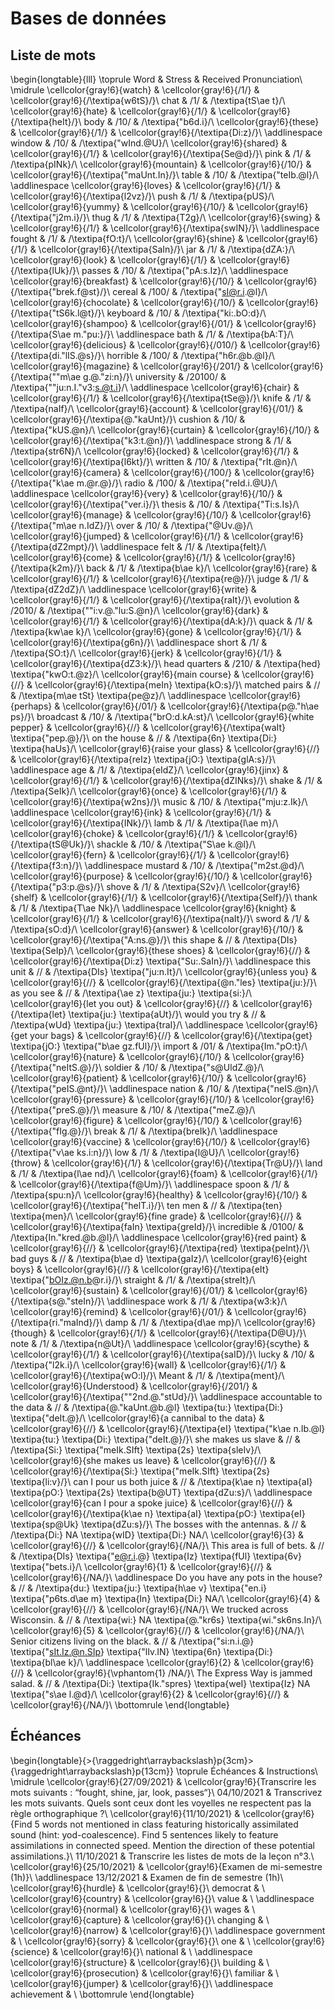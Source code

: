 
 
# Bases de données



##  Liste de mots 


\begin{longtable}{lll}
\toprule
Word & Stress & Received Pronunciation\\
\midrule
\cellcolor{gray!6}{watch} & \cellcolor{gray!6}{/1/} & \cellcolor{gray!6}{/\textipa{w6tS}/}\\
chat & /1/ & /\textipa{tS\ae t}/\\
\cellcolor{gray!6}{hate} & \cellcolor{gray!6}{/1/} & \cellcolor{gray!6}{/\textipa{heIt}/}\\
body & /10/ & /\textipa{"b6d.i}/\\
\cellcolor{gray!6}{these} & \cellcolor{gray!6}{/1/} & \cellcolor{gray!6}{/\textipa{Di:z}/}\\
\addlinespace
window & /10/ & /\textipa{"wInd.@U}/\\
\cellcolor{gray!6}{shared} & \cellcolor{gray!6}{/1/} & \cellcolor{gray!6}{/\textipa{Se@d}/}\\
pink & /1/ & /\textipa{pINk}/\\
\cellcolor{gray!6}{mountain} & \cellcolor{gray!6}{/10/} & \cellcolor{gray!6}{/\textipa{"maUnt.In}/}\\
table & /10/ & /\textipa{"teIb.@l}/\\
\addlinespace
\cellcolor{gray!6}{loves} & \cellcolor{gray!6}{/1/} & \cellcolor{gray!6}{/\textipa{l2vz}/}\\
push & /1/ & /\textipa{pUS}/\\
\cellcolor{gray!6}{yummy} & \cellcolor{gray!6}{/10/} & \cellcolor{gray!6}{/\textipa{"j2m.i}/}\\
thug & /1/ & /\textipa{T2g}/\\
\cellcolor{gray!6}{swing} & \cellcolor{gray!6}{/1/} & \cellcolor{gray!6}{/\textipa{swIN}/}\\
\addlinespace
fought & /1/ & /\textipa{fO:t}/\\
\cellcolor{gray!6}{shine} & \cellcolor{gray!6}{/1/} & \cellcolor{gray!6}{/\textipa{SaIn}/}\\
jar & /1/ & /\textipa{dZA:}/\\
\cellcolor{gray!6}{look} & \cellcolor{gray!6}{/1/} & \cellcolor{gray!6}{/\textipa{lUk}/}\\
passes & /10/ & /\textipa{"pA:s.Iz}/\\
\addlinespace
\cellcolor{gray!6}{breakfast} & \cellcolor{gray!6}{/10/} & \cellcolor{gray!6}{/\textipa{"brek.f@st}/}\\
cereal & /100/ & /\textipa{"sI@r.i.@l}/\\
\cellcolor{gray!6}{chocolate} & \cellcolor{gray!6}{/10/} & \cellcolor{gray!6}{/\textipa{"tS6k.l@t}/}\\
keyboard & /10/ & /\textipa{"ki:.bO:d}/\\
\cellcolor{gray!6}{shampoo} & \cellcolor{gray!6}{/01/} & \cellcolor{gray!6}{/\textipa{S\ae m."pu:}/}\\
\addlinespace
bath & /1/ & /\textipa{bA:T}/\\
\cellcolor{gray!6}{delicious} & \cellcolor{gray!6}{/010/} & \cellcolor{gray!6}{/\textipa{di."lIS.@s}/}\\
horrible & /100/ & /\textipa{"h6r.@b.@l}/\\
\cellcolor{gray!6}{magazine} & \cellcolor{gray!6}{/201/} & \cellcolor{gray!6}{/\textipa{""m\ae g.@."zi:n}/}\\
university & /20100/ & /\textipa{""ju:n.I."v3:s.@t.i}/\\
\addlinespace
\cellcolor{gray!6}{chair} & \cellcolor{gray!6}{/1/} & \cellcolor{gray!6}{/\textipa{tSe@}/}\\
knife & /1/ & /\textipa{naIf}/\\
\cellcolor{gray!6}{account} & \cellcolor{gray!6}{/01/} & \cellcolor{gray!6}{/\textipa{@."kaUnt}/}\\
cushion & /10/ & /\textipa{"kUS.@n}/\\
\cellcolor{gray!6}{curtain} & \cellcolor{gray!6}{/10/} & \cellcolor{gray!6}{/\textipa{"k3:t.@n}/}\\
\addlinespace
strong & /1/ & /\textipa{str6N}/\\
\cellcolor{gray!6}{locked} & \cellcolor{gray!6}{/1/} & \cellcolor{gray!6}{/\textipa{l6kt}/}\\
written & /10/ & /\textipa{"rIt.@n}/\\
\cellcolor{gray!6}{camera} & \cellcolor{gray!6}{/100/} & \cellcolor{gray!6}{/\textipa{"k\ae m.@r.@}/}\\
radio & /100/ & /\textipa{"reId.i.@U}/\\
\addlinespace
\cellcolor{gray!6}{very} & \cellcolor{gray!6}{/10/} & \cellcolor{gray!6}{/\textipa{"ver.i}/}\\
thesis & /10/ & /\textipa{"Ti:s.Is}/\\
\cellcolor{gray!6}{manage} & \cellcolor{gray!6}{/10/} & \cellcolor{gray!6}{/\textipa{"m\ae n.IdZ}/}\\
over & /10/ & /\textipa{"@Uv.@}/\\
\cellcolor{gray!6}{jumped} & \cellcolor{gray!6}{/1/} & \cellcolor{gray!6}{/\textipa{dZ2mpt}/}\\
\addlinespace
felt & /1/ & /\textipa{felt}/\\
\cellcolor{gray!6}{come} & \cellcolor{gray!6}{/1/} & \cellcolor{gray!6}{/\textipa{k2m}/}\\
back & /1/ & /\textipa{b\ae k}/\\
\cellcolor{gray!6}{rare} & \cellcolor{gray!6}{/1/} & \cellcolor{gray!6}{/\textipa{re@}/}\\
judge & /1/ & /\textipa{dZ2dZ}/\\
\addlinespace
\cellcolor{gray!6}{write} & \cellcolor{gray!6}{/1/} & \cellcolor{gray!6}{/\textipa{raIt}/}\\
evolution & /2010/ & /\textipa{""i:v.@."lu:S.@n}/\\
\cellcolor{gray!6}{dark} & \cellcolor{gray!6}{/1/} & \cellcolor{gray!6}{/\textipa{dA:k}/}\\
quack & /1/ & /\textipa{kw\ae k}/\\
\cellcolor{gray!6}{gone} & \cellcolor{gray!6}{/1/} & \cellcolor{gray!6}{/\textipa{g6n}/}\\
\addlinespace
short & /1/ & /\textipa{SO:t}/\\
\cellcolor{gray!6}{jerk} & \cellcolor{gray!6}{/1/} & \cellcolor{gray!6}{/\textipa{dZ3:k}/}\\
head quarters & /210/ & /\textipa{hed} \textipa{"kwO:t.@z}/\\
\cellcolor{gray!6}{main course} & \cellcolor{gray!6}{//} & \cellcolor{gray!6}{/\textipa{meIn} \textipa{kO:s}/}\\
matched pairs & // & /\textipa{m\ae tSt} \textipa{pe@z}/\\
\addlinespace
\cellcolor{gray!6}{perhaps} & \cellcolor{gray!6}{/01/} & \cellcolor{gray!6}{/\textipa{p@."h\ae ps}/}\\
broadcast & /10/ & /\textipa{"brO:d.kA:st}/\\
\cellcolor{gray!6}{white pepper} & \cellcolor{gray!6}{//} & \cellcolor{gray!6}{/\textipa{waIt} \textipa{"pep.@}/}\\
on the house & // & /\textipa{6n} \textipa{Di:} \textipa{haUs}/\\
\cellcolor{gray!6}{raise your glass} & \cellcolor{gray!6}{//} & \cellcolor{gray!6}{/\textipa{reIz} \textipa{jO:} \textipa{glA:s}/}\\
\addlinespace
age & /1/ & /\textipa{eIdZ}/\\
\cellcolor{gray!6}{jinx} & \cellcolor{gray!6}{/1/} & \cellcolor{gray!6}{/\textipa{dZINks}/}\\
shake & /1/ & /\textipa{SeIk}/\\
\cellcolor{gray!6}{once} & \cellcolor{gray!6}{/1/} & \cellcolor{gray!6}{/\textipa{w2ns}/}\\
music & /10/ & /\textipa{"mju:z.Ik}/\\
\addlinespace
\cellcolor{gray!6}{ink} & \cellcolor{gray!6}{/1/} & \cellcolor{gray!6}{/\textipa{INk}/}\\
lamb & /1/ & /\textipa{l\ae m}/\\
\cellcolor{gray!6}{choke} & \cellcolor{gray!6}{/1/} & \cellcolor{gray!6}{/\textipa{tS@Uk}/}\\
shackle & /10/ & /\textipa{"S\ae k.@l}/\\
\cellcolor{gray!6}{fern} & \cellcolor{gray!6}{/1/} & \cellcolor{gray!6}{/\textipa{f3:n}/}\\
\addlinespace
mustard & /10/ & /\textipa{"m2st.@d}/\\
\cellcolor{gray!6}{purpose} & \cellcolor{gray!6}{/10/} & \cellcolor{gray!6}{/\textipa{"p3:p.@s}/}\\
shove & /1/ & /\textipa{S2v}/\\
\cellcolor{gray!6}{shelf} & \cellcolor{gray!6}{/1/} & \cellcolor{gray!6}{/\textipa{Self}/}\\
thank & /1/ & /\textipa{T\ae Nk}/\\
\addlinespace
\cellcolor{gray!6}{knight} & \cellcolor{gray!6}{/1/} & \cellcolor{gray!6}{/\textipa{naIt}/}\\
sword & /1/ & /\textipa{sO:d}/\\
\cellcolor{gray!6}{answer} & \cellcolor{gray!6}{/10/} & \cellcolor{gray!6}{/\textipa{"A:ns.@}/}\\
this shape & // & /\textipa{DIs} \textipa{SeIp}/\\
\cellcolor{gray!6}{these shoes} & \cellcolor{gray!6}{//} & \cellcolor{gray!6}{/\textipa{Di:z} \textipa{"Su:.SaIn}/}\\
\addlinespace
this unit & // & /\textipa{DIs} \textipa{"ju:n.It}/\\
\cellcolor{gray!6}{unless you} & \cellcolor{gray!6}{//} & \cellcolor{gray!6}{/\textipa{@n."les} \textipa{ju:}/}\\
as you see & // & /\textipa{\ae z} \textipa{ju:} \textipa{si:}/\\
\cellcolor{gray!6}{let you out} & \cellcolor{gray!6}{//} & \cellcolor{gray!6}{/\textipa{let} \textipa{ju:} \textipa{aUt}/}\\
would you try & // & /\textipa{wUd} \textipa{ju:} \textipa{traI}/\\
\addlinespace
\cellcolor{gray!6}{get your bags} & \cellcolor{gray!6}{//} & \cellcolor{gray!6}{/\textipa{get} \textipa{jO:} \textipa{"b\ae gz.fUl}/}\\
import & /01/ & /\textipa{Im."pO:t}/\\
\cellcolor{gray!6}{nature} & \cellcolor{gray!6}{/10/} & \cellcolor{gray!6}{/\textipa{"neItS.@}/}\\
soldier & /10/ & /\textipa{"s@UldZ.@}/\\
\cellcolor{gray!6}{patient} & \cellcolor{gray!6}{/10/} & \cellcolor{gray!6}{/\textipa{"peIS.@nt}/}\\
\addlinespace
nation & /10/ & /\textipa{"neIS.@n}/\\
\cellcolor{gray!6}{pressure} & \cellcolor{gray!6}{/10/} & \cellcolor{gray!6}{/\textipa{"preS.@}/}\\
measure & /10/ & /\textipa{"meZ.@}/\\
\cellcolor{gray!6}{figure} & \cellcolor{gray!6}{/10/} & \cellcolor{gray!6}{/\textipa{"fIg.@}/}\\
break & /1/ & /\textipa{breIk}/\\
\addlinespace
\cellcolor{gray!6}{vaccine} & \cellcolor{gray!6}{/10/} & \cellcolor{gray!6}{/\textipa{"v\ae ks.i:n}/}\\
low & /1/ & /\textipa{l@U}/\\
\cellcolor{gray!6}{throw} & \cellcolor{gray!6}{/1/} & \cellcolor{gray!6}{/\textipa{Tr@U}/}\\
land & /1/ & /\textipa{l\ae nd}/\\
\cellcolor{gray!6}{foam} & \cellcolor{gray!6}{/1/} & \cellcolor{gray!6}{/\textipa{f@Um}/}\\
\addlinespace
spoon & /1/ & /\textipa{spu:n}/\\
\cellcolor{gray!6}{healthy} & \cellcolor{gray!6}{/10/} & \cellcolor{gray!6}{/\textipa{"helT.i}/}\\
ten men & // & /\textipa{ten} \textipa{men}/\\
\cellcolor{gray!6}{fine grade} & \cellcolor{gray!6}{//} & \cellcolor{gray!6}{/\textipa{faIn} \textipa{greId}/}\\
incredible & /0100/ & /\textipa{In."kred.@b.@l}/\\
\addlinespace
\cellcolor{gray!6}{red paint} & \cellcolor{gray!6}{//} & \cellcolor{gray!6}{/\textipa{red} \textipa{peInt}/}\\
bad guys & // & /\textipa{b\ae d} \textipa{gaIz}/\\
\cellcolor{gray!6}{eight boys} & \cellcolor{gray!6}{//} & \cellcolor{gray!6}{/\textipa{eIt} \textipa{"bOIz.@n.b@r.i}/}\\
straight & /1/ & /\textipa{streIt}/\\
\cellcolor{gray!6}{sustain} & \cellcolor{gray!6}{/01/} & \cellcolor{gray!6}{/\textipa{s@."steIn}/}\\
\addlinespace
work & /1/ & /\textipa{w3:k}/\\
\cellcolor{gray!6}{remind} & \cellcolor{gray!6}{/01/} & \cellcolor{gray!6}{/\textipa{ri."maInd}/}\\
damp & /1/ & /\textipa{d\ae mp}/\\
\cellcolor{gray!6}{though} & \cellcolor{gray!6}{/1/} & \cellcolor{gray!6}{/\textipa{D@U}/}\\
note & /1/ & /\textipa{n@Ut}/\\
\addlinespace
\cellcolor{gray!6}{scythe} & \cellcolor{gray!6}{/1/} & \cellcolor{gray!6}{/\textipa{saID}/}\\
lucky & /10/ & /\textipa{"l2k.i}/\\
\cellcolor{gray!6}{wall} & \cellcolor{gray!6}{/1/} & \cellcolor{gray!6}{/\textipa{wO:l}/}\\
Meant & /1/ & /\textipa{ment}/\\
\cellcolor{gray!6}{Understood} & \cellcolor{gray!6}{/201/} & \cellcolor{gray!6}{/\textipa{""2nd.@."stUd}/}\\
\addlinespace
accountable to the data & // & /\textipa{@."kaUnt.@b.@l} \textipa{tu:} \textipa{Di:} \textipa{"deIt.@}/\\
\cellcolor{gray!6}{a cannibal to the data} & \cellcolor{gray!6}{//} & \cellcolor{gray!6}{/\textipa{eI} \textipa{"k\ae n.Ib.@l} \textipa{tu:} \textipa{Di:} \textipa{"deIt.@}/}\\
she makes us slave & // & /\textipa{Si:} \textipa{"meIk.SIft} \textipa{2s} \textipa{sleIv}/\\
\cellcolor{gray!6}{she makes us leave} & \cellcolor{gray!6}{//} & \cellcolor{gray!6}{/\textipa{Si:} \textipa{"meIk.SIft} \textipa{2s} \textipa{li:v}/}\\
can I pour us both juice & // & /\textipa{k\ae n} \textipa{aI} \textipa{pO:} \textipa{2s} \textipa{b@UT} \textipa{dZu:s}/\\
\addlinespace
\cellcolor{gray!6}{can I pour a spoke juice} & \cellcolor{gray!6}{//} & \cellcolor{gray!6}{/\textipa{k\ae n} \textipa{aI} \textipa{pO:} \textipa{eI} \textipa{sp@Uk} \textipa{dZu:s}/}\\
The bosses with the antennas. & // & /\textipa{Di:} NA \textipa{wID} \textipa{Di:} NA/\\
\cellcolor{gray!6}{3} & \cellcolor{gray!6}{//} & \cellcolor{gray!6}{/NA/}\\
This area is full of bets. & // & /\textipa{DIs} \textipa{"e@r.i.@} \textipa{Iz} \textipa{fUl} \textipa{6v} \textipa{"bets.i}/\\
\cellcolor{gray!6}{1} & \cellcolor{gray!6}{//} & \cellcolor{gray!6}{/NA/}\\
\addlinespace
Do you have any pots in the house? & // & /\textipa{du:} \textipa{ju:} \textipa{h\ae v} \textipa{"en.i} \textipa{"p6ts.d\ae m} \textipa{In} \textipa{Di:} NA/\\
\cellcolor{gray!6}{4} & \cellcolor{gray!6}{//} & \cellcolor{gray!6}{/NA/}\\
We trucked across Wisconsin. & // & /\textipa{wi:} NA \textipa{@."kr6s} \textipa{wi."sk6ns.In}/\\
\cellcolor{gray!6}{5} & \cellcolor{gray!6}{//} & \cellcolor{gray!6}{/NA/}\\
Senior citizens living on the black. & // & /\textipa{"si:n.i.@} \textipa{"sIt.Iz.@n.SIp} \textipa{"lIv.IN} \textipa{6n} \textipa{Di:} \textipa{bl\ae k}/\\
\addlinespace
\cellcolor{gray!6}{2} & \cellcolor{gray!6}{//} & \cellcolor{gray!6}{\vphantom{1} /NA/}\\
The Express Way is jammed salad. & // & /\textipa{Di:} \textipa{Ik."spres} \textipa{weI} \textipa{Iz} NA \textipa{"s\ae l.@d}/\\
\cellcolor{gray!6}{2} & \cellcolor{gray!6}{//} & \cellcolor{gray!6}{/NA/}\\
\bottomrule
\end{longtable}



##  Échéances 


\begin{longtable}{>{\raggedright\arraybackslash}p{3cm}>{\raggedright\arraybackslash}p{13cm}}
\toprule
Échéances & Instructions\\
\midrule
\cellcolor{gray!6}{27/09/2021} & \cellcolor{gray!6}{Transcrire les mots suivants : “fought, shine, jar, look, passes“}\\
04/10/2021 & Transcrivez les mots suivants. Quels sont ceux dont les voyelles ne respectent pas la règle orthographique ?\\
\cellcolor{gray!6}{11/10/2021} & \cellcolor{gray!6}{Find 5 words not mentioned in class featuring historically assimilated sound (hint: yod-coalescence). Find 5 sentences likely to feature assimilations in connected speed. Mention the direction of these potential assimilations.}\\
11/10/2021 & Transcrire les listes de mots de la leçon n°3.\\
\cellcolor{gray!6}{25/10/2021} & \cellcolor{gray!6}{Examen de mi-semestre (1h)}\\
\addlinespace
13/12/2021 & Examen de fin de semestre (1h)\\
\cellcolor{gray!6}{hurdle} & \cellcolor{gray!6}{}\\
democrat & \\
\cellcolor{gray!6}{country} & \cellcolor{gray!6}{}\\
value & \\
\addlinespace
\cellcolor{gray!6}{normal} & \cellcolor{gray!6}{}\\
wages & \\
\cellcolor{gray!6}{capture} & \cellcolor{gray!6}{}\\
changing & \\
\cellcolor{gray!6}{narrow} & \cellcolor{gray!6}{}\\
\addlinespace
government & \\
\cellcolor{gray!6}{sorry} & \cellcolor{gray!6}{}\\
one & \\
\cellcolor{gray!6}{science} & \cellcolor{gray!6}{}\\
national & \\
\addlinespace
\cellcolor{gray!6}{structure} & \cellcolor{gray!6}{}\\
building & \\
\cellcolor{gray!6}{prosecution} & \cellcolor{gray!6}{}\\
familiar & \\
\cellcolor{gray!6}{jumper} & \cellcolor{gray!6}{}\\
\addlinespace
achievement & \\
\bottomrule
\end{longtable}




